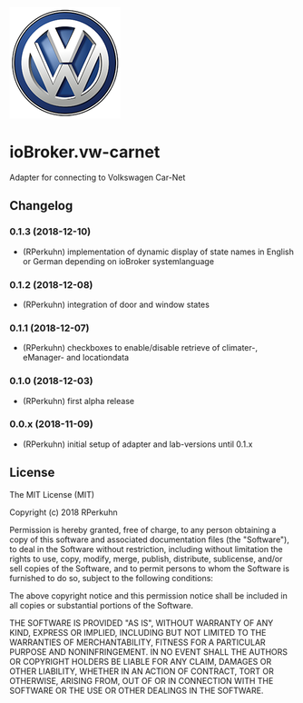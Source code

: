 ![Logo](admin/vw-logo.png)
# ioBroker.vw-carnet
Adapter for connecting to Volkswagen Car-Net



## Changelog
### 0.1.3 (2018-12-10)
* (RPerkuhn) implementation of dynamic display of state names in English or German depending on ioBroker systemlanguage
### 0.1.2 (2018-12-08)
* (RPerkuhn) integration of door and window states
### 0.1.1 (2018-12-07)
* (RPerkuhn) checkboxes to enable/disable retrieve of climater-, eManager- and locationdata
### 0.1.0 (2018-12-03)
* (RPerkuhn) first alpha release
### 0.0.x (2018-11-09)
* (RPerkuhn) initial setup of adapter and lab-versions until 0.1.x

## License

The MIT License (MIT)

Copyright (c) 2018 RPerkuhn

Permission is hereby granted, free of charge, to any person obtaining a copy
of this software and associated documentation files (the "Software"), to deal
in the Software without restriction, including without limitation the rights
to use, copy, modify, merge, publish, distribute, sublicense, and/or sell
copies of the Software, and to permit persons to whom the Software is
furnished to do so, subject to the following conditions:

The above copyright notice and this permission notice shall be included in
all copies or substantial portions of the Software.

THE SOFTWARE IS PROVIDED "AS IS", WITHOUT WARRANTY OF ANY KIND, EXPRESS OR
IMPLIED, INCLUDING BUT NOT LIMITED TO THE WARRANTIES OF MERCHANTABILITY,
FITNESS FOR A PARTICULAR PURPOSE AND NONINFRINGEMENT. IN NO EVENT SHALL THE
AUTHORS OR COPYRIGHT HOLDERS BE LIABLE FOR ANY CLAIM, DAMAGES OR OTHER
LIABILITY, WHETHER IN AN ACTION OF CONTRACT, TORT OR OTHERWISE, ARISING FROM,
OUT OF OR IN CONNECTION WITH THE SOFTWARE OR THE USE OR OTHER DEALINGS IN
THE SOFTWARE.
